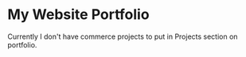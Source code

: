 # My Website Portfolio
Currently I don't have commerce projects to put in Projects section on portfolio. 
